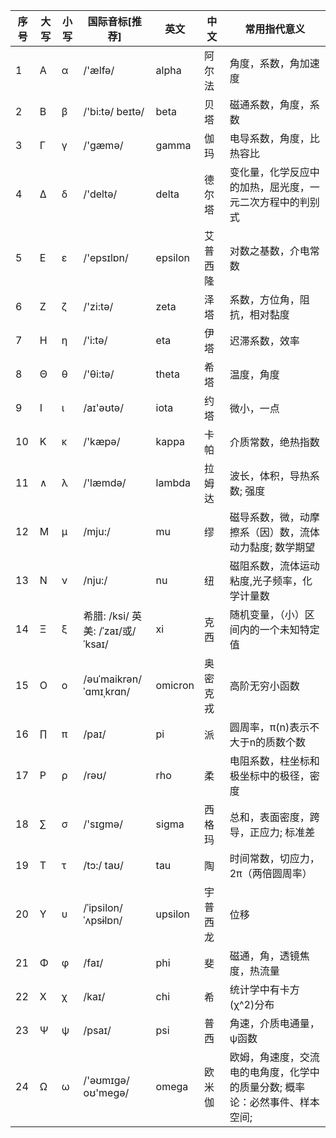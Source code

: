 | 序号  | 大写  | 小写  | 国际音标\[推荐\] | 英文  | 中文  | 常用指代意义 |
| --- | --- | --- | --- | --- | --- | --- |
| 1   | Α   | α   | /'ælfə/ | alpha | 阿尔法 | 角度，系数，角加速度 |
| 2   | Β   | β   | /'bi:tə/  beɪtə/ | beta | 贝塔  | 磁通系数，角度，系数 |
| 3   | Γ   | γ   | /'gæmə/ | gamma | 伽玛  | 电导系数，角度，比热容比 |
| 4   | Δ   | δ   | /'deltə/ | delta | 德尔塔 | 变化量，化学反应中的加热，屈光度，一元二次方程中的判别式 |
| 5   | Ε   | ε   | /'epsɪlɒn/ | epsilon | 艾普西隆 | 对数之基数，介电常数 |
| 6   | Ζ   | ζ   | /'zi:tə/ | zeta | 泽塔  | 系数，方位角，阻抗，相对黏度 |
| 7   | Η   | η   | /'i:tə/ | eta | 伊塔  | 迟滞系数，效率 |
| 8   | Θ   | θ   | /'θi:tə/ | theta | 希塔  | 温度，角度 |
| 9   | Ι   | ι   | /aɪ'əʊtə/ | iota | 约塔  | 微小，一点 |
| 10  | Κ   | κ   | /'kæpə/ | kappa | 卡帕  | 介质常数，绝热指数 |
| 11  | ∧   | λ   | /'læmdə/ | lambda | 拉姆达 | 波长，体积，导热系数;  强度 |
| 12  | Μ   | μ   | /mju:/ | mu  | 缪   | 磁导系数，微，动摩擦系（因）数，流体动力黏度;  数学期望 |
| 13  | Ν   | ν   | /nju:/ | nu  | 纽   | 磁阻系数，流体运动粘度,光子频率，化学计量数 |
| 14  | Ξ   | ξ   | 希腊: /ksi/  英美: /ˈzaɪ/或/ˈksaɪ/ | xi  | 克西  | 随机变量，（小）区间内的一个未知特定值 |
| 15  | Ο   | ο   | /əuˈmaikrən/  ˈɑmɪˌkrɑn/ | omicron | 奥密克戎 | 高阶无穷小函数 |
| 16  | ∏   | π   | /paɪ/ | pi  | 派   | 圆周率，π(n)表示不大于n的质数个数 |
| 17  | Ρ   | ρ   | /rəʊ/ | rho | 柔   | 电阻系数，柱坐标和极坐标中的极径，密度 |
| 18  | ∑   | σ   | /'sɪɡmə/ | sigma | 西格玛 | 总和，表面密度，跨导，正应力;  标准差 |
| 19  | Τ   | τ   | /tɔ:/  taʊ/ | tau | 陶   | 时间常数，切应力，2π（两倍圆周率） |
| 20  | Υ   | υ   | /ˈipsilon/  ˈʌpsɨlɒn/ | upsilon | 宇普西龙 | 位移  |
| 21  | Φ   | φ   | /faɪ/ | phi | 斐   | 磁通，角，透镜焦度，热流量 |
| 22  | Χ   | χ   | /kaɪ/ | chi | 希   | 统计学中有卡方(χ^2)分布 |
| 23  | Ψ   | ψ   | /psaɪ/ | psi | 普西  | 角速，介质电通量，ψ函数 |
| 24  | Ω   | ω   | /'əʊmɪɡə/  oʊ'meɡə/ | omega | 欧米伽 | 欧姆，角速度，交流电的电角度，化学中的质量分数;  概率论：必然事件、样本空间; |
